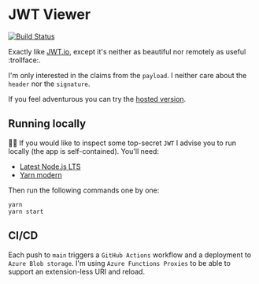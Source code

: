 # JWT Viewer

[![Build Status][github-actions-shield]][github-actions]

Exactly like [JWT.io][jwt-io], except it's neither as beautiful nor remotely as useful :trollface:.

I'm only interested in the claims from the `payload`. I neither care about the `header` nor the `signature`.

If you feel adventurous you can try the [hosted version][jwt-viewer].

## Running locally

:female_detective: If you would like to inspect some top-secret `JWT` I advise you to run locally (the app is self-contained). You'll need:

- [Latest Node.js LTS][node-js]
- [Yarn modern][yarn-modern]

Then run the following commands one by one:

```shell
yarn
yarn start
```

## CI/CD

Each push to `main` triggers a `GitHub Actions` workflow and a deployment to `Azure Blob storage`. I'm using `Azure Functions Proxies` to be able to support an extension-less URI and reload.

[jwt-io]: https://jwt.io/
[jwt-viewer]: https://jwtviewer.azurewebsites.net/
[node-js]: https://nodejs.org/en/download/
[yarn-modern]: https://yarnpkg.com/getting-started/install
[github-actions-shield]: https://github.com/gabrielweyer/jwt-viewer/actions/workflows/workflow.yml/badge.svg
[github-actions]: https://github.com/gabrielweyer/jwt-viewer/actions/workflows/workflow.yml
